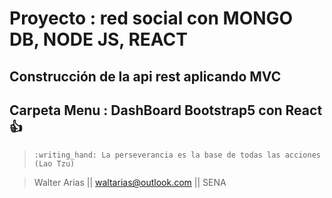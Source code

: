 # Proyecto : red social con MONGO DB, NODE JS, REACT

## Construcción de la api rest aplicando MVC

## Carpeta Menu : DashBoard Bootstrap5 con React :thumbsup:

>     :writing_hand: La perseverancia es la base de todas las acciones (Lao Tzu)

> Walter Arias || waltarias@outlook.com || SENA
